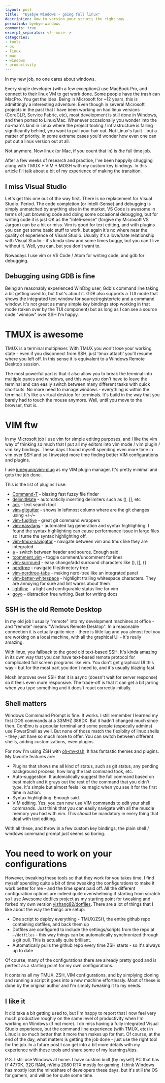 ```yaml
---
layout: post
title:  "Byebye Windows - going full linux"
description: How to version your structs the right way
permalink: byebye-windows
comments: true
excerpt_separator: <!--more-->
categories:
- tools
- os
- linux
- mac
- windows
- productivity
---
```


In my new job, no one cares about windows.

Every single developer (with a few exceptions) use MacBook Pro, and connect to their linux VM to get work done. Some people have the trash can MacPro. You get the idea. Being in Microsoft for ~12 years, this is admittingly a interesting adventure. Even though in several Microsoft projects in the past that I have been working on had linux versions (CoreCLR, Service Fabric, etc), most development is still done in Windows, and then ported to Linux/Mac. Whenever occasionally you wonder into the no-man's land in Linux where the *project* tooling / infrastructure is falling significantly behind, you want to pull your hair out. Not Linux's fault - but a matter of priority. In some extreme cases you'd wonder how even one can put out a linux version out at all.

Not anymore. Now linux (or Mac, if you count that in) is *the* full time job. 

After a few weeks of research and practice, I've been happyily chugging along with TMUX + VIM + MOSH with my custom key bindings. In this article I'll talk about a bit of my experience of making the transition.

## I miss Visual Studio

Let's get this one out of the way first. There is *no* replacement for Visual Studio. Period. The code completion (or Intelli-Sense) and debugging is simply unmatched by anything else in the market. VS Code is awesome in terms of just browsing code and doing some occasional debugging, but for writing code it is just OK as the "inteli-sense" (forgive my Microsoft VS Jargon) can be a hit or miss. Vim is good for text editing, and with plugins you can get some basic stuff to work, but again it's no where near the quality of experience of Visual Studio. Usually it's a love/hate relationship with Visual Studio - it's kinda slow and some times buggy, but you can't live without it. Well, you can, but you don't want to. 

Nowadays I use vim or VS Code / Atom for writing code, and gdb for debugging.

## Debugging using GDB is fine

Being an reasonably experienced WinDbg user, Gdb's command line taking a bit getting used to, but that's about it. GDB also supports a TUI mode that shows the integrated text window for source/register/etc and a command window. It's not great as many simple key bindings stop working in that mode (taken over by the TUI component) but as long as I can see a source code "window" over SSH I'm happy.

# TMUX is awesome

TMUX is a terminal multiplexer. With TMUX you won't lose your working state - even if you disconnect from SSH, just 'tmux attach' you'll resume where you left off. In this sense it is equivalent to a Windows Remote Desktop session. 

The most powerful part is that it also allow you to break the terminal into multiple panes and windows, and this way you don't have to leave the terminal and can easily switch between many different tasks with quick shortcuts. No more need to manage windows - everything is within the terminal. It's like a virtual desktop for terminals. It's build in the way that you barely had to touch the mouse anymore. Well, until you move to the browser, that is. 

# VIM ftw

In my Microsoft job I use vim for simple editing purposes, and I like the vim way of thinking so much that I put all my editors into vim mode / vim plugin / vim key bindings.  These days I found myself spending even more time in vim over SSH and so I invested more time finding better VIM configurations and plugins. 

I use [junegunn/vim-plug](https://github.com/junegunn/vim-plug) as my VIM plugin manager. It's pretty minimal and gets the job done. 

This is the list of plugins I use:

* [Command-T](https://github.com/wincent/command-t) - blazing fast fuzzy file finder
* [delimitMate](https://github.com/Raimondi/delimitMate) - automaticlly inserting delimiters such as (), [], etc
* [ack](https://github.com/mileszs/ack.vim) - text search tool
* [vim-gitgutter](https://github.com/airblade/vim-gitgutter) - shows in leftmost column where are the git changes using +/-/~
* [vim-fugitive](https://github.com/tpope/vim-fugitive) - great git command wrappers
* [vim-easytags](https://github.com/xolox/vim-easytags) - automated tag generation and syntax highlighting. I found the syntax highlighting can cause performance issue in large files so I turne the syntax highlighting off.
* [vim-tmux-navigator](https://github.com/christoomey/vim-tmux-navigator) - navigate between vim and tmux like they are integrated
* [a](https://github.com/vim-scripts/a.vim) - switch between header and source. Enough said.
* [tcomment_vim](https://github.com/tomtom/tcomment_vim) - toggle comment/uncomment for lines
* [vim-surround](https://github.com/tpope/vim-surround) - easy change/add surround characters like (), [], {}
* [nerdtree](https://github.com/scrooloose/nerdtree) - navigate file/directory tree
* [vim-nerdtree-tabs](https://github.com/jistr/vim-nerdtree-tabs) - making nerd-tree like an integrated panel
* [vim-better-whitespace](https://github.com/ntpeters/vim-better-whitespace) - highlight trailing whitespace characters. They are annoying for sure and lint warns about them
* [lightline](https://github.com/itchyny/lightline.vim) - a light and configurable status line for vim
* [goyo](https://github.com/junegunn/goyo.vim) - distraction free writing. Best for writing docs

## SSH is the old Remote Desktop

In my old job I usually "remote" into my development machines at office - and "remote" means "Windows Remote Desktop". In a reasonable connection it is actually quite nice - there is little lag and you almost feel you are working on a local machine, with all the graphical UI - it's really amazing.

With linux, you fallback to the good old text-based SSH. It's kinda amazing in its own way that you can have text-based remote protocol for complicated full screen programs like vim. You don't get graphical UI this way - but for the most part you don't need to, and it's usually blazing fast. 

Mosh improves over SSH that it is async (doesn't wait for server response) so it feels even more responsive. The trade-off is that it can get a bit jarring when you type something and it does't react correctly initially.

## Shell matters 

Windows Commmand Prompt is fine. It works. I still remember I learned my first DOS commands at a 33MHZ 386DX. But it hadn't changed much since then. ConEmu is a popular terminal and some people (especally admins) use PowerShell as well. But none of those match the flexiblity of linux shells - they just have so much more to offer. You can switch between different shells, adding customizations, even plugins. 

For now I'm using ZSH with [oh-my-zsh](https://github.com/robbyrussell/oh-my-zsh). It has fantastic themes and plugins. My favorite features are:
* Plugins that shows me all kind of status, such as git status, any pending background process, how long the last command took, etc. 
* Auto-suggestion. It automatically suggest the full command based on best match and it grays out the rest of the command that you didn't type. It's simple but almost feels like magic when you see it for the first time in action. 
* Syntax highlighting. Enough said.
* VIM editing. Yes, you can now use VIM commands to edit your shell commands. Just think that you can easily navigate with all the muscle memory you had with vim. This *should* be mandatory in every thing that deal with text editing. 

With all these, and throw in a few custom key bindings, the plain shell / windows command prompt just seems so boring.

# You need to work on your configurations

However, tweaking these tools so that they work for you takes time. I find myself spending quite a bit of time tweaking the configurations to make it work better for me - and the time spent paid off. All the different configuration options are indeed quite overwhelming if starting from scratch so I use [Awesome dotfiles](https://github.com/Parth/dotfiles) project as my starting point for tweaking and forked my own version [yizhang82/dotfiles](https://github.com/yizhang82/dotfiles). There are a lot of things that I like about the way the things are setup:
  * One script to deploy everything - TMUX/ZSH, the entire github repo containing dotfiles, and back them up
  * Dotfiles are configured to include the settings/scripts from the repo at `~/dotfiles` - this way things can be automatically synchronized through a git pull. This is actually quite brilliant.  
  * Automatically pulls the github repo every time ZSH starts - so it's always up to date

Of course, many of the configurations there are already pretty good and is perfect as a starting point for my own configurations. 

It contains all my TMUX, ZSH, VIM configurations, and by simplying cloning and running a script it goes into a new machine effortlessly. Most of these is done by the original author and I'm simply tweaking it to my needs.

## I like it

It did take a bit getting used to, but I'm happy to report that I now feel very much productive roughly on the same level of productivity when I'm working on Windows (if not more). I do miss having a fully integrated Visual Studio experience, but the command line experience (with TMUX, etc) in Linux is so much better that it more than makes up for that. Of course, at the end of the day, what matters is getting the job done - just use the right tool for the job. In a future post I can get into a bit more details with my experience with these tools and share some of my learnings/tips. 

P.S. I still use Windows at home. I have custom built (by myself) PC that has i7 4770K, 32G RAM, nVidia 2080 RTX mostly for gaming. I think Windows has mostly lost the mindshare of developers these days, but it's still *the* OS for gamers, and will be for quite some time. 

